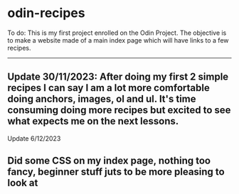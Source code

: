 # odin-recipes

To do:
This is my first project enrolled on the Odin Project.
The objective is to make a website made of a main index page which will have links to a few recipes.

--------------------
Update 30/11/2023:
After doing my first 2 simple recipes I can say I am a lot more comfortable doing anchors, images, ol and ul.
It's time consuming doing more recipes but excited to see what expects me on the next lessons.
--------------------
Update 6/12/2023

Did some CSS on my index page, nothing too fancy, beginner stuff juts to be more pleasing to look at
--------------------